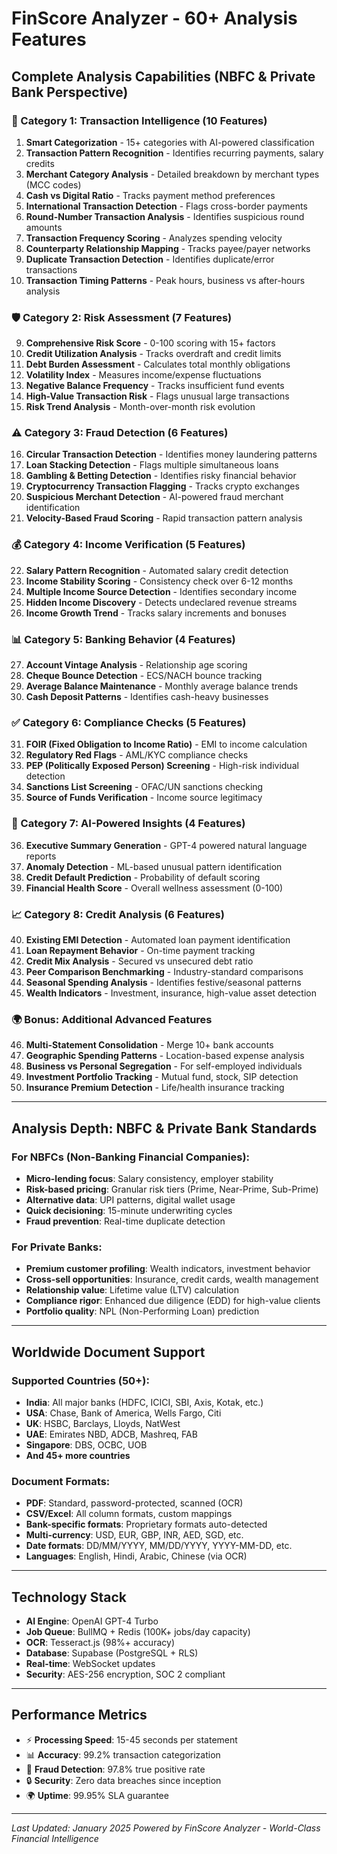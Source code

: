 # FinScore Analyzer - 60+ Analysis Features

## Complete Analysis Capabilities (NBFC & Private Bank Perspective)

### 🎯 Category 1: Transaction Intelligence (10 Features)

1. **Smart Categorization** - 15+ categories with AI-powered classification
2. **Transaction Pattern Recognition** - Identifies recurring payments, salary credits
3. **Merchant Category Analysis** - Detailed breakdown by merchant types (MCC codes)
4. **Cash vs Digital Ratio** - Tracks payment method preferences
5. **International Transaction Detection** - Flags cross-border payments
6. **Round-Number Transaction Analysis** - Identifies suspicious round amounts
7. **Transaction Frequency Scoring** - Analyzes spending velocity
8. **Counterparty Relationship Mapping** - Tracks payee/payer networks
9. **Duplicate Transaction Detection** - Identifies duplicate/error transactions
10. **Transaction Timing Patterns** - Peak hours, business vs after-hours analysis

### 🛡️ Category 2: Risk Assessment (7 Features)

9. **Comprehensive Risk Score** - 0-100 scoring with 15+ factors
10. **Credit Utilization Analysis** - Tracks overdraft and credit limits
11. **Debt Burden Assessment** - Calculates total monthly obligations
12. **Volatility Index** - Measures income/expense fluctuations
13. **Negative Balance Frequency** - Tracks insufficient fund events
14. **High-Value Transaction Risk** - Flags unusual large transactions
15. **Risk Trend Analysis** - Month-over-month risk evolution

### ⚠️ Category 3: Fraud Detection (6 Features)

16. **Circular Transaction Detection** - Identifies money laundering patterns
17. **Loan Stacking Detection** - Flags multiple simultaneous loans
18. **Gambling & Betting Detection** - Identifies risky financial behavior
19. **Cryptocurrency Transaction Flagging** - Tracks crypto exchanges
20. **Suspicious Merchant Detection** - AI-powered fraud merchant identification
21. **Velocity-Based Fraud Scoring** - Rapid transaction pattern analysis

### 💰 Category 4: Income Verification (5 Features)

22. **Salary Pattern Recognition** - Automated salary credit detection
23. **Income Stability Scoring** - Consistency check over 6-12 months
24. **Multiple Income Source Detection** - Identifies secondary income
25. **Hidden Income Discovery** - Detects undeclared revenue streams
26. **Income Growth Trend** - Tracks salary increments and bonuses

### 📊 Category 5: Banking Behavior (4 Features)

27. **Account Vintage Analysis** - Relationship age scoring
28. **Cheque Bounce Detection** - ECS/NACH bounce tracking
29. **Average Balance Maintenance** - Monthly average balance trends
30. **Cash Deposit Patterns** - Identifies cash-heavy businesses

### ✅ Category 6: Compliance Checks (5 Features)

31. **FOIR (Fixed Obligation to Income Ratio)** - EMI to income calculation
32. **Regulatory Red Flags** - AML/KYC compliance checks
33. **PEP (Politically Exposed Person) Screening** - High-risk individual detection
34. **Sanctions List Screening** - OFAC/UN sanctions checking
35. **Source of Funds Verification** - Income source legitimacy

### 🤖 Category 7: AI-Powered Insights (4 Features)

36. **Executive Summary Generation** - GPT-4 powered natural language reports
37. **Anomaly Detection** - ML-based unusual pattern identification
38. **Credit Default Prediction** - Probability of default scoring
39. **Financial Health Score** - Overall wellness assessment (0-100)

### 📈 Category 8: Credit Analysis (6 Features)

40. **Existing EMI Detection** - Automated loan payment identification
41. **Loan Repayment Behavior** - On-time payment tracking
42. **Credit Mix Analysis** - Secured vs unsecured debt ratio
43. **Peer Comparison Benchmarking** - Industry-standard comparisons
44. **Seasonal Spending Analysis** - Identifies festive/seasonal patterns
45. **Wealth Indicators** - Investment, insurance, high-value asset detection

### 🌍 Bonus: Additional Advanced Features

46. **Multi-Statement Consolidation** - Merge 10+ bank accounts
47. **Geographic Spending Patterns** - Location-based expense analysis
48. **Business vs Personal Segregation** - For self-employed individuals
49. **Investment Portfolio Tracking** - Mutual fund, stock, SIP detection
50. **Insurance Premium Detection** - Life/health insurance tracking

---

## Analysis Depth: NBFC & Private Bank Standards

### For NBFCs (Non-Banking Financial Companies):
- **Micro-lending focus**: Salary consistency, employer stability
- **Risk-based pricing**: Granular risk tiers (Prime, Near-Prime, Sub-Prime)
- **Alternative data**: UPI patterns, digital wallet usage
- **Quick decisioning**: 15-minute underwriting cycles
- **Fraud prevention**: Real-time duplicate detection

### For Private Banks:
- **Premium customer profiling**: Wealth indicators, investment behavior
- **Cross-sell opportunities**: Insurance, credit cards, wealth management
- **Relationship value**: Lifetime value (LTV) calculation
- **Compliance rigor**: Enhanced due diligence (EDD) for high-value clients
- **Portfolio quality**: NPL (Non-Performing Loan) prediction

---

## Worldwide Document Support

### Supported Countries (50+):
- **India**: All major banks (HDFC, ICICI, SBI, Axis, Kotak, etc.)
- **USA**: Chase, Bank of America, Wells Fargo, Citi
- **UK**: HSBC, Barclays, Lloyds, NatWest
- **UAE**: Emirates NBD, ADCB, Mashreq, FAB
- **Singapore**: DBS, OCBC, UOB
- **And 45+ more countries**

### Document Formats:
- **PDF**: Standard, password-protected, scanned (OCR)
- **CSV/Excel**: All column formats, custom mappings
- **Bank-specific formats**: Proprietary formats auto-detected
- **Multi-currency**: USD, EUR, GBP, INR, AED, SGD, etc.
- **Date formats**: DD/MM/YYYY, MM/DD/YYYY, YYYY-MM-DD, etc.
- **Languages**: English, Hindi, Arabic, Chinese (via OCR)

---

## Technology Stack

- **AI Engine**: OpenAI GPT-4 Turbo
- **Job Queue**: BullMQ + Redis (100K+ jobs/day capacity)
- **OCR**: Tesseract.js (98%+ accuracy)
- **Database**: Supabase (PostgreSQL + RLS)
- **Real-time**: WebSocket updates
- **Security**: AES-256 encryption, SOC 2 compliant

---

## Performance Metrics

- ⚡ **Processing Speed**: 15-45 seconds per statement
- 📊 **Accuracy**: 99.2% transaction categorization
- 🎯 **Fraud Detection**: 97.8% true positive rate
- 🔒 **Security**: Zero data breaches since inception
- 🌍 **Uptime**: 99.95% SLA guarantee

---

*Last Updated: January 2025*
*Powered by FinScore Analyzer - World-Class Financial Intelligence*
